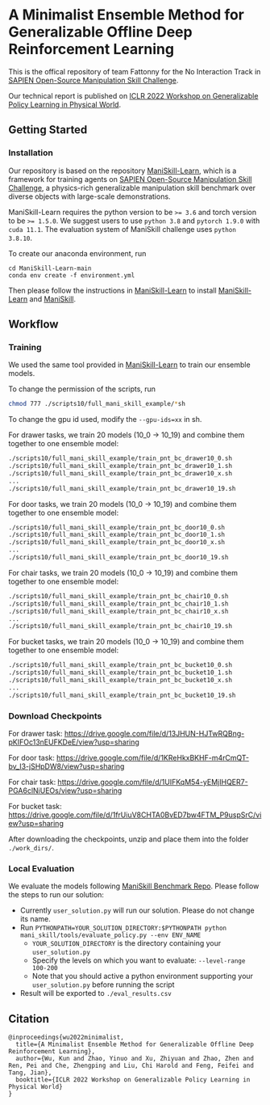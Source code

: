 # A Minimalist Ensemble Method for Generalizable Offline Deep Reinforcement Learning

This is the offical repository of team Fattonny for the No Interaction Track in [SAPIEN Open-Source Manipulation Skill Challenge](https://sapien.ucsd.edu/challenges/maniskill/2021/).

Our technical report is published on [ICLR 2022 Workshop on Generalizable Policy Learning in Physical World](https://openreview.net/forum?id=BN3b2VpE1Wc).

## Getting Started ##

### Installation ###

Our repository is based on the repository [ManiSkill-Learn](https://github.com/haosulab/ManiSkill-Learn), which is a framework for training agents on [SAPIEN Open-Source Manipulation Skill Challenge](https://sapien.ucsd.edu/challenges/maniskill/2021/), a physics-rich generalizable manipulation skill benchmark over diverse objects with large-scale demonstrations.

ManiSkill-Learn requires the python version to be ```>= 3.6``` and torch version to be ```>= 1.5.0```. We suggest users to use ```python 3.8``` and ```pytorch 1.9.0``` with ```cuda 11.1```. The evaluation system of ManiSkill challenge uses ```python 3.8.10```.

To create our anaconda environment, run

```
cd ManiSkill-Learn-main
conda env create -f environment.yml
```

Then please follow the instructions in [ManiSkill-Learn](https://github.com/haosulab/ManiSkill-Learn#installation) to install [ManiSkill-Learn](https://github.com/haosulab/ManiSkill-Learn#installation) and [ManiSkill](https://github.com/haosulab/ManiSkill).


## Workflow ##

### Training ###

We used the same tool provided in [ManiSkill-Learn](https://github.com/haosulab/ManiSkill-Learn#installation) to train our ensemble models.

To change the permission of the scripts, run
```bash
chmod 777 ./scripts10/full_mani_skill_example/*sh
```

To change the gpu id used, modify the ```--gpu-ids=xx``` in sh.

For drawer tasks, we train 20 models (10_0 -> 10_19) and combine them together to one ensemble model:

```bash
./scripts10/full_mani_skill_example/train_pnt_bc_drawer10_0.sh
./scripts10/full_mani_skill_example/train_pnt_bc_drawer10_1.sh
./scripts10/full_mani_skill_example/train_pnt_bc_drawer10_x.sh
...
./scripts10/full_mani_skill_example/train_pnt_bc_drawer10_19.sh
```

For door tasks, we train 20 models (10_0 -> 10_19) and combine them together to one ensemble model:

```bash
./scripts10/full_mani_skill_example/train_pnt_bc_door10_0.sh
./scripts10/full_mani_skill_example/train_pnt_bc_door10_1.sh
./scripts10/full_mani_skill_example/train_pnt_bc_door10_x.sh
...
./scripts10/full_mani_skill_example/train_pnt_bc_door10_19.sh
```
For chair tasks, we train 20 models (10_0 -> 10_19) and combine them together to one ensemble model:

```bash
./scripts10/full_mani_skill_example/train_pnt_bc_chair10_0.sh
./scripts10/full_mani_skill_example/train_pnt_bc_chair10_1.sh
./scripts10/full_mani_skill_example/train_pnt_bc_chair10_x.sh
...
./scripts10/full_mani_skill_example/train_pnt_bc_chair10_19.sh
```

For bucket tasks, we train 20 models (10_0 -> 10_19) and combine them together to one ensemble model:

```bash
./scripts10/full_mani_skill_example/train_pnt_bc_bucket10_0.sh
./scripts10/full_mani_skill_example/train_pnt_bc_bucket10_1.sh
./scripts10/full_mani_skill_example/train_pnt_bc_bucket10_x.sh
...
./scripts10/full_mani_skill_example/train_pnt_bc_bucket10_19.sh
```

### Download Checkpoints ###

For drawer task: https://drive.google.com/file/d/13JHUN-HJTwRQBng-pKIFOc13nEUFKDeE/view?usp=sharing

For door task: https://drive.google.com/file/d/1KReHkxBKHF-m4rCmQT-bv_I3-jSHpDW8/view?usp=sharing

For chair task: https://drive.google.com/file/d/1UIFKqM54-yEMjIHQER7-PGA6clNiUEOs/view?usp=sharing

For bucket task: https://drive.google.com/file/d/1frUiuV8CHTA0BvED7bw4FTM_P9uspSrC/view?usp=sharing

After downloading the checkpoints, unzip and place them into the folder `./work_dirs/`. 

### Local Evaluation ###
We evaluate the models following [ManiSkill Benchmark Repo](https://github.com/haosulab/ManiSkill#evaluation).
Please follow the steps to run our solution:

- Currently ```user_solution.py``` will run our solution. Please do not change its name.
- Run ```PYTHONPATH=YOUR_SOLUTION_DIRECTORY:$PYTHONPATH python mani_skill/tools/evaluate_policy.py --env ENV_NAME```
  - ```YOUR_SOLUTION_DIRECTORY``` is the directory containing your ```user_solution.py```
  - Specify the levels on which you want to evaluate: ```--level-range 100-200```
  - Note that you should active a python environment supporting your ```user_solution.py``` before running the script
- Result will be exported to ```./eval_results.csv```

## Citation

```
@inproceedings{wu2022minimalist,
  title={A Minimalist Ensemble Method for Generalizable Offline Deep Reinforcement Learning},
  author={Wu, Kun and Zhao, Yinuo and Xu, Zhiyuan and Zhao, Zhen and Ren, Pei and Che, Zhengping and Liu, Chi Harold and Feng, Feifei and Tang, Jian},
  booktitle={ICLR 2022 Workshop on Generalizable Policy Learning in Physical World}
}
```
